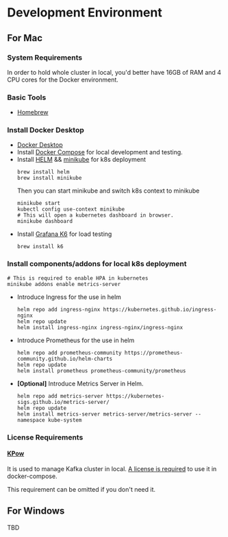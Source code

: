 # Development Environment

## For Mac

### System Requirements

In order to hold whole cluster in local, you'd better have 16GB of RAM and 4 CPU cores for the Docker environment.

### Basic Tools

* [Homebrew](https://brew.sh/)

### Install Docker Desktop

* [Docker Desktop](https://www.docker.com/products/docker-desktop/)
* Install [Docker Compose](https://docs.docker.com/compose/install/) for local development and testing.
* Install [HELM](https://helm.sh/docs/) && [minikube](https://minikube.sigs.k8s.io/docs/) for k8s deployment
  ```shell
  brew install helm
  brew install minikube
  ```
  Then you can start minikube and switch k8s context to minikube
  ```shell
  minikube start
  kubectl config use-context minikube
  # This will open a kubernetes dashboard in browser.
  minikube dashboard
  ```
* Install [Grafana K6](https://grafana.com/docs/k6/latest/set-up/install-k6/) for load testing
  ```shell
  brew install k6
  ```

### Install components/addons for local k8s deployment

  ```shell
  # This is required to enable HPA in kubernetes
  minikube addons enable metrics-server
  ```
* Introduce Ingress for the use in helm
  ```shell
  helm repo add ingress-nginx https://kubernetes.github.io/ingress-nginx
  helm repo update
  helm install ingress-nginx ingress-nginx/ingress-nginx
  ```
* Introduce Prometheus for the use in helm
  ```shell
  helm repo add prometheus-community https://prometheus-community.github.io/helm-charts
  helm repo update
  helm install prometheus prometheus-community/prometheus
  ```
* **[Optional]** Introduce Metrics Server in Helm.
  ```shell
  helm repo add metrics-server https://kubernetes-sigs.github.io/metrics-server/
  helm repo update
  helm install metrics-server metrics-server/metrics-server --namespace kube-system
  ```

### License Requirements

#### [KPow](https://docs.factorhouse.io/kpow-ee/about/introduction/)

It is used to manage Kafka cluster in local. [A license is required](https://factorhouse.io/kpow/community/#individual) to use it in docker-compose. 

This requirement can be omitted if you don't need it.

## For Windows

TBD
